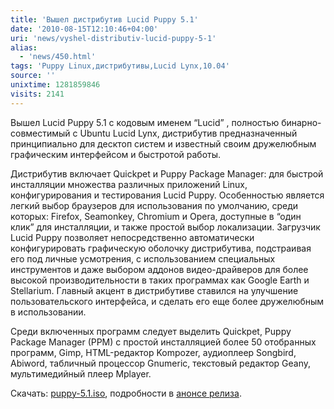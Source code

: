 ```yaml
---
title: 'Вышел дистрибутив Lucid Puppy 5.1'
date: '2010-08-15T12:10:46+04:00'
uri: 'news/vyshel-distributiv-lucid-puppy-5-1'
alias: 
  - 'news/450.html'
tags: 'Puppy Linux,дистрибутивы,Lucid Lynx,10.04'
source: ''
unixtime: 1281859846
visits: 2141
---
```

Вышел Lucid Puppy 5.1 с кодовым именем “Lucid” , полностью бинарно-совместимый с Ubuntu Lucid Lynx,  дистрибутив предназначенный принципиально для десктоп систем и известный своим дружелюбным графическим интерфейсом и быстротой работы.

Дистрибутив включает Quickpet и Puppy Package Manager: для быстрой инсталляции множества различных приложений Linux, конфигурирования и тестирования Lucid Puppy.  Особенностью является легкий выбор браузеров для использования по умолчанию, среди которых: Firefox, Seamonkey, Chromium и Opera, доступные в “один клик” для инсталляции, и также простой выбор локализации. Загрузчик Lucid Puppy позволяет непосредственно автоматически конфигурировать графическую оболочку дистрибутива, подстраивая его под личные усмотрения,  с использованием специальных инструментов и даже выбором аддонов видео-драйверов для более высокой производительности в таких программах как Google Earth и Stellarium. Главный акцент в дистрибутиве ставился на улучшение пользовательского интерфейса, и сделать его еще более дружелюбным в использовании.

Среди включенных программ следует выделить Quickpet, Puppy Package Manager (PPM) с простой инсталляцией более 50 отобранных программ, Gimp, HTML-редактор Kompozer, аудиоплеер Songbird, Abiword, табличный процессор Gnumeric, текстовый редактор Geany, мультимедийный плеер Mplayer. 

Скачать: [puppy-5.1.iso](http://distro.ibiblio.org/pub/linux/distributions/puppylinux/puppy-5.1/lupu-510.iso), подробности в [анонсе релиза](http://distro.ibiblio.org/pub/linux/distributions/puppylinux/puppy-5.1/release-Lucid-510.htm "Lucid Puppy 5.1").
